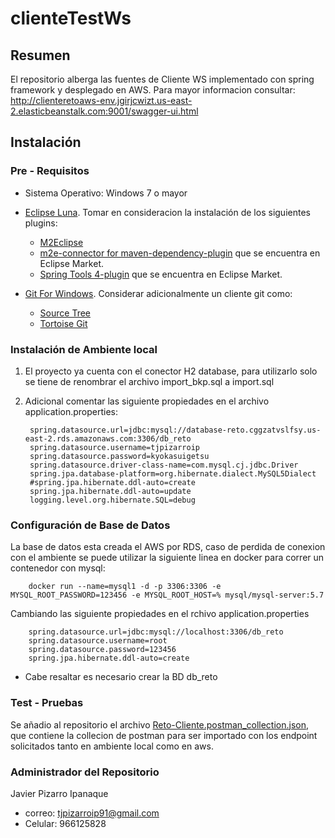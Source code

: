 # clienteTestWs

## Resumen ##
El repositorio alberga las fuentes de Cliente WS implementado con spring framework y desplegado en AWS.
Para mayor informacion consultar: http://clienteretoaws-env.jgirjcwizt.us-east-2.elasticbeanstalk.com:9001/swagger-ui.html

## Instalación ##

### Pre - Requisitos ###

* Sistema Operativo: Windows 7 o mayor
+ [Eclipse Luna](https://www.eclipse.org/ide/). Tomar en consideracion la instalación de los siguientes plugins:
    * [M2Eclipse](http://www.eclipse.org/m2e/)
    * [m2e-connector for maven-dependency-plugin](https://marketplace.eclipse.org/content/m2e-connector-maven-dependency-plugin) que se encuentra en Eclipse Market.
	* [Spring Tools 4-plugin](https://marketplace.eclipse.org/content/spring-tools-4-spring-boot-aka-spring-tool-suite-4) que se encuentra en Eclipse Market.
	
+ [Git For Windows](https://msysgit.github.io/). Considerar adicionalmente un cliente git como:
    * [Source Tree](https://www.sourcetreeapp.com/)
    * [Tortoise Git](https://code.google.com/p/tortoisegit/)
	
### Instalación de Ambiente local ###

1. El proyecto ya cuenta con el conector H2 database, para utilizarlo solo se tiene de renombrar el archivo import_bkp.sql a import.sql
2. Adicional comentar las siguiente propiedades en el archivo application.properties:

		spring.datasource.url=jdbc:mysql://database-reto.cggzatvslfsy.us-east-2.rds.amazonaws.com:3306/db_reto
		spring.datasource.username=tjpizarroip
		spring.datasource.password=kyokasuigetsu
		spring.datasource.driver-class-name=com.mysql.cj.jdbc.Driver
		spring.jpa.database-platform=org.hibernate.dialect.MySQL5Dialect
		#spring.jpa.hibernate.ddl-auto=create
		spring.jpa.hibernate.ddl-auto=update
		logging.level.org.hibernate.SQL=debug

### Configuración de Base de Datos ###

La base de datos esta creada el AWS por RDS, caso de perdida de conexion con el ambiente se puede utilizar la siguiente linea en docker para correr un contenedor con mysql:

		docker run --name=mysql1 -d -p 3306:3306 -e MYSQL_ROOT_PASSWORD=123456 -e MYSQL_ROOT_HOST=% mysql/mysql-server:5.7

Cambiando las siguiente propiedades en el rchivo application.properties

		spring.datasource.url=jdbc:mysql://localhost:3306/db_reto
		spring.datasource.username=root
		spring.datasource.password=123456
		spring.jpa.hibernate.ddl-auto=create

* Cabe resaltar es necesario crear la BD db_reto


### Test - Pruebas ###

Se añadio al repositorio el archivo [Reto-Cliente.postman_collection.json](https://github.com/tjpizarroip/clienteTestWs/blob/master/Reto-Cliente.postman_collection.json ), que contiene la collecion de postman para ser importado con los endpoint solicitados tanto en ambiente local como en aws.


### Administrador del Repositorio ###

Javier Pizarro Ipanaque

* correo: tjpizarroip91@gmail.com
* Celular: 966125828


